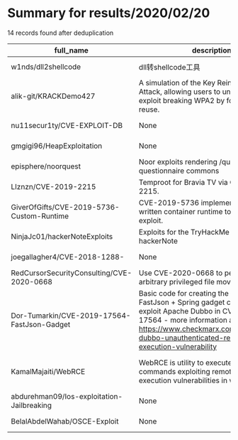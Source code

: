 
# Summary for results/2020/02/20
    
14 records found after deduplication

| full_name | description | html_url | matched_list | matched_count | pushed_at | size | stargazers_count | language | forks_count |
|---------------------------------------------|-------------------------------------------------------------------------------------------------------------------------------------------------------------------------------------------------------------------------------------------------------|----------------------------------------------------------------|-----------------------------------------------|-----------------|---------------------------|--------|--------------------|------------|---------------|
| w1nds/dll2shellcode | dll转shellcode工具 | https://github.com/w1nds/dll2shellcode | ['shellcode'] | 1 | 2020-02-20 09:56:29+00:00 | 22404 | 70 | C | 41 |
| alik-git/KRACKDemo427 | A simulation of the Key Reinstallation Attack, allowing users to understand the exploit breaking WPA2 by forcing nonce reuse. | https://github.com/alik-git/KRACKDemo427 | ['exploit'] | 1 | 2020-02-20 14:40:50+00:00 | 577 | 3 | Python | 1 |
| nu11secur1ty/CVE-EXPLOIT-DB | None | https://github.com/nu11secur1ty/CVE-EXPLOIT-DB | ['exploit'] | 1 | 2020-02-20 22:47:33+00:00 | 20057 | 6 | Python | 5 |
| gmgigi96/HeapExploitation | None | https://github.com/gmgigi96/HeapExploitation | ['exploit'] | 1 | 2020-02-20 10:08:49+00:00 | 912 | 1 | TeX | 0 |
| episphere/noorquest | Noor exploits rendering /quest questionnaire commons | https://github.com/episphere/noorquest | ['exploit'] | 1 | 2020-02-20 16:14:26+00:00 | 4 | 0 | JavaScript | 1 |
| LIznzn/CVE-2019-2215 | Temproot for Bravia TV via CVE-2019-2215. | https://github.com/LIznzn/CVE-2019-2215 | ['cve-2'] | 1 | 2020-02-20 02:41:44+00:00 | 10 | 19 | C | 4 |
| GiverOfGifts/CVE-2019-5736-Custom-Runtime | CVE-2019-5736 implemented in a self-written container runtime to understand the exploit. | https://github.com/GiverOfGifts/CVE-2019-5736-Custom-Runtime | ['cve-2', 'exploit'] | 2 | 2020-02-20 21:44:04+00:00 | 12 | 1 | C++ | 0 |
| NinjaJc01/hackerNoteExploits | Exploits for the TryHackMe room hackerNote | https://github.com/NinjaJc01/hackerNoteExploits | ['exploit'] | 1 | 2020-02-20 13:52:44+00:00 | 104 | 13 | Go | 16 |
| joegallagher4/CVE-2018-1288- | None | https://github.com/joegallagher4/CVE-2018-1288- | ['cve-2'] | 1 | 2020-02-20 03:36:12+00:00 | 0 | 0 | | 0 |
| RedCursorSecurityConsulting/CVE-2020-0668 | Use CVE-2020-0668 to perform an arbitrary privileged file move operation. | https://github.com/RedCursorSecurityConsulting/CVE-2020-0668 | ['cve-2'] | 1 | 2020-02-20 11:03:18+00:00 | 791 | 184 | C# | 50 |
| Dor-Tumarkin/CVE-2019-17564-FastJson-Gadget | Basic code for creating the Alibaba FastJson + Spring gadget chain, as used to exploit Apache Dubbo in CVE-2019-17564 - more information available at https://www.checkmarx.com/blog/apache-dubbo-unauthenticated-remote-code-execution-vulnerability | https://github.com/Dor-Tumarkin/CVE-2019-17564-FastJson-Gadget | ['cve-2', 'exploit', 'remote code execution'] | 3 | 2020-02-20 11:49:35+00:00 | 10 | 10 | Java | 2 |
| KamalMajaiti/WebRCE | WebRCE is utility to execute remote shell commands exploiting remote code execution vulnerabilities in web apps. | https://github.com/KamalMajaiti/WebRCE | ['exploit', 'rce', 'remote code execution'] | 3 | 2020-02-20 15:47:38+00:00 | 6 | 0 | Python | 0 |
| abdurehman09/Ios-exploitation-Jailbreaking | None | https://github.com/abdurehman09/Ios-exploitation-Jailbreaking | ['exploit'] | 1 | 2020-02-20 19:08:15+00:00 | 0 | 0 | | 0 |
| BelalAbdelWahab/OSCE-Exploit | None | https://github.com/BelalAbdelWahab/OSCE-Exploit | ['exploit'] | 1 | 2020-02-20 07:04:29+00:00 | 577072 | 0 | | 24 |

